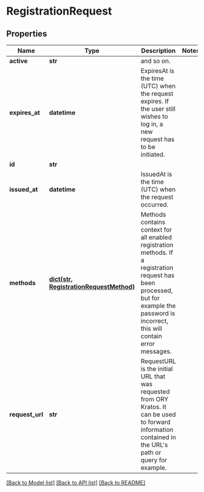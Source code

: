 # RegistrationRequest

## Properties
Name | Type | Description | Notes
------------ | ------------- | ------------- | -------------
**active** | **str** | and so on. | 
**expires_at** | **datetime** | ExpiresAt is the time (UTC) when the request expires. If the user still wishes to log in, a new request has to be initiated. | 
**id** | **str** |  | 
**issued_at** | **datetime** | IssuedAt is the time (UTC) when the request occurred. | 
**methods** | [**dict(str, RegistrationRequestMethod)**](RegistrationRequestMethod.md) | Methods contains context for all enabled registration methods. If a registration request has been processed, but for example the password is incorrect, this will contain error messages. | 
**request_url** | **str** | RequestURL is the initial URL that was requested from ORY Kratos. It can be used to forward information contained in the URL&#39;s path or query for example. | 

[[Back to Model list]](../README.md#documentation-for-models) [[Back to API list]](../README.md#documentation-for-api-endpoints) [[Back to README]](../README.md)


